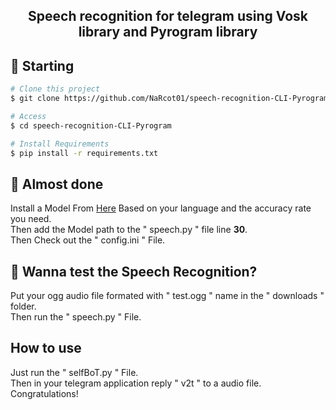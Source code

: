 <h2 align="center">
Speech recognition for telegram using Vosk library and Pyrogram library
</h2>



## :checkered_flag: Starting ##

```bash
# Clone this project
$ git clone https://github.com/NaRcot01/speech-recognition-CLI-Pyrogram

# Access
$ cd speech-recognition-CLI-Pyrogram

# Install Requirements
$ pip install -r requirements.txt

```

## :memo: Almost done ##

Install a Model From <a href="https://alphacephei.com/vosk/models" target="_blank">Here</a> Based on your language and the accuracy rate you need.<br>
Then add the Model path to the " speech.py " file line **30**.<br>
Then Check out the " config.ini " File.<br>


## :rocket: Wanna test the Speech Recognition? ##

Put your ogg audio file formated with " test.ogg " name in the " downloads " folder.<br>
Then run the " speech.py " File.<br>

## How to use ##

Just run the " selfBoT.py " File.<br>
Then in your telegram application reply  " v2t " to a audio file.<br>
Congratulations!<br>